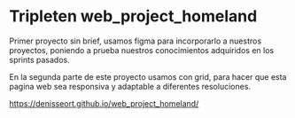 # Tripleten web_project_homeland

Primer proyecto sin brief, usamos figma para incorporarlo a nuestros proyectos, poniendo a prueba nuestros conocimientos adquiridos en los sprints pasados.

En la segunda parte de este proyecto usamos con grid, para hacer que esta pagina web sea responsiva y adaptable a diferentes resoluciones.

https://denisseort.github.io/web_project_homeland/

